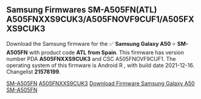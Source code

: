 <h2>Samsung Firmwares SM-A505FN(ATL) A505FNXXS9CUK3/A505FNOVF9CUF1/A505FXXS9CUK3</h2>
Download the Samsung firmware for the ✅ <strong>Samsung Galaxy A50 </strong> ⭐ <strong>SM-A505FN</strong> with product code <strong>ATL</strong> <strong> from Spain</strong>. This firmware has version number PDA <strong>A505FNXXS9CUK3</strong> and CSC A505FNOVF9CUF1. The operating system of this firmware is Android R , with build date 2021-12-16. Changelist <strong>21578199</strong>.


[SM-A505FN](https://samfirm.shop/samsung/model/SM-A505FN)
[A505FNXXS9CUK3](https://samfirm.shop/samsung/pda/A505FNXXS9CUK3)
[Download Firmware Samsung Galaxy A50 SM-A505FN](https://samfirm.shop/samsung/firmware/482954)
